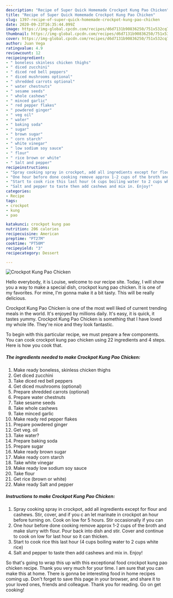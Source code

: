 ```yaml
---
description: "Recipe of Super Quick Homemade Crockpot Kung Pao Chicken"
title: "Recipe of Super Quick Homemade Crockpot Kung Pao Chicken"
slug: 1397-recipe-of-super-quick-homemade-crockpot-kung-pao-chicken
date: 2020-09-23T16:35:44.099Z
image: https://img-global.cpcdn.com/recipes/d6d7131b90836250/751x532cq70/crockpot-kung-pao-chicken-recipe-main-photo.jpg
thumbnail: https://img-global.cpcdn.com/recipes/d6d7131b90836250/751x532cq70/crockpot-kung-pao-chicken-recipe-main-photo.jpg
cover: https://img-global.cpcdn.com/recipes/d6d7131b90836250/751x532cq70/crockpot-kung-pao-chicken-recipe-main-photo.jpg
author: Juan Vega
ratingvalue: 4.9
reviewcount: 12
recipeingredient:
- " boneless skinless chicken thighs"
- " diced zucchini"
- " diced red bell peppers"
- " diced mushrooms optional"
- " shredded carrots optional"
- " water chestnuts"
- " sesame seeds"
- " whole cashews"
- " minced garlic"
- " red pepper flakes"
- " powdered ginger"
- " veg oil"
- " water"
- " baking soda"
- " sugar"
- " brown sugar"
- " corn starch"
- " white vinegar"
- " low sodium soy sauce"
- " flour"
- " rice brown or white"
- " Salt and pepper"
recipeinstructions:
- "Spray cooking spray in crockpot, add all ingredients except for flour and cashews. Stir, cover, and if you c an let marinate in crockpot an hour before turning on. Cook on low for 5 hours. Stir occasionally if you can"
- "One hour before done cooking remove approx 1-2 cups of the broth and make slurry with flour. Pour back into dish and stir. Cover and continue to cook on low for last hour so it can thicken."
- "Start to cook rice this last hour (4 cups boiling water to 2 cups white rice)"
- "Salt and pepper to taste then add cashews and mix in. Enjoy!"
categories:
- Recipe
tags:
- crockpot
- kung
- pao

katakunci: crockpot kung pao 
nutrition: 206 calories
recipecuisine: American
preptime: "PT27M"
cooktime: "PT50M"
recipeyield: "3"
recipecategory: Dessert

---
```



![Crockpot Kung Pao Chicken](https://img-global.cpcdn.com/recipes/d6d7131b90836250/751x532cq70/crockpot-kung-pao-chicken-recipe-main-photo.jpg)

Hello everybody, it is Louise, welcome to our recipe site. Today, I will show you a way to make a special dish, crockpot kung pao chicken. It is one of my favorites. For mine, I'm gonna make it a bit tasty. This will be really delicious.



Crockpot Kung Pao Chicken is one of the most well liked of current trending meals in the world. It's enjoyed by millions daily. It's easy, it is quick, it tastes yummy. Crockpot Kung Pao Chicken is something that I have loved my whole life. They're nice and they look fantastic.


To begin with this particular recipe, we must prepare a few components. You can cook crockpot kung pao chicken using 22 ingredients and 4 steps. Here is how you cook that.

<!--inarticleads1-->

##### The ingredients needed to make Crockpot Kung Pao Chicken:

1. Make ready  boneless, skinless chicken thighs
1. Get  diced zucchini
1. Take  diced red bell peppers
1. Get  diced mushrooms (optional)
1. Prepare  shredded carrots (optional)
1. Prepare  water chestnuts
1. Take  sesame seeds
1. Take  whole cashews
1. Take  minced garlic
1. Make ready  red pepper flakes
1. Prepare  powdered ginger
1. Get  veg. oil
1. Take  water?
1. Prepare  baking soda
1. Prepare  sugar
1. Make ready  brown sugar
1. Make ready  corn starch
1. Take  white vinegar
1. Make ready  low sodium soy sauce
1. Take  flour
1. Get  rice (brown or white)
1. Make ready  Salt and pepper




<!--inarticleads2-->

##### Instructions to make Crockpot Kung Pao Chicken:

1. Spray cooking spray in crockpot, add all ingredients except for flour and cashews. Stir, cover, and if you c an let marinate in crockpot an hour before turning on. Cook on low for 5 hours. Stir occasionally if you can
1. One hour before done cooking remove approx 1-2 cups of the broth and make slurry with flour. Pour back into dish and stir. Cover and continue to cook on low for last hour so it can thicken.
1. Start to cook rice this last hour (4 cups boiling water to 2 cups white rice)
1. Salt and pepper to taste then add cashews and mix in. Enjoy!




So that's going to wrap this up with this exceptional food crockpot kung pao chicken recipe. Thank you very much for your time. I am sure that you can make this at home. There is gonna be interesting food in home recipes coming up. Don't forget to save this page in your browser, and share it to your loved ones, friends and colleague. Thank you for reading. Go on get cooking!
